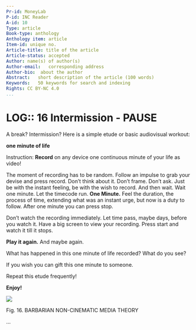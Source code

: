 ```yaml
---
Pr-id: MoneyLab
P-id: INC Reader
A-id: 10
Type: article
Book-type: anthology
Anthology item: article
Item-id: unique no.
Article-title: title of the article
Article-status: accepted
Author: name(s) of author(s)
Author-email:   corresponding address
Author-bio:  about the author
Abstract:   short description of the article (100 words)
Keywords:   50 keywords for search and indexing
Rights: CC BY-NC 4.0
...
```



# LOG:: 16 Intermission - PAUSE

A break? Intermission? Here is a simple etude or basic audiovisual
workout:

**one minute of life**

Instruction: **Record** on any device one continuous minute of your life
as video!

The moment of recording has to be random. Follow an impulse to grab your
devise and press record. Don’t think about it. Don’t frame. Don’t ask.
Just be with the instant feeling, be with the wish to record. And then
wait. Wait one minute. Let the timecode run. **One Minute.** Feel the
duration, the process of time, extending what was an instant urge, but
now is a duty to follow. After one minute you can press stop.

Don’t watch the recording immediately. Let time pass, maybe days, before
you watch it. Have a big screen to view your recording. Press start and
watch it till it stops.

**Play it again.** And maybe again.

What has happened in this one minute of life recorded? What do you see?

If you wish you can gift this one minute to someone.

Repeat this etude frequently!

**Enjoy!**

![](imgs/Treske_Image16.png)

Fig. 16. BARBARIAN NON-CINEMATIC MEDIA THEORY

 …